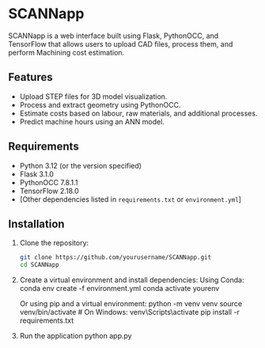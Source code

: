 # SCANNapp

SCANNapp is a web interface built using Flask, PythonOCC, and TensorFlow that allows users to upload CAD files, process them, and perform Machining cost estimation.

## Features
- Upload STEP files for 3D model visualization.
- Process and extract geometry using PythonOCC.
- Estimate costs based on labour, raw materials, and additional processes.
- Predict machine hours using an ANN model.

## Requirements
- Python 3.12 (or the version specified)
- Flask 3.1.0
- PythonOCC 7.8.1.1
- TensorFlow 2.18.0 
- [Other dependencies listed in `requirements.txt` or `environment.yml`]

## Installation
1. Clone the repository:
   ```bash
   git clone https://github.com/yourusername/SCANNapp.git
   cd SCANNapp

2. Create a virtual environment and install dependencies:
   Using Conda:
   conda env create -f environment.yml
   conda activate yourenv

   Or using pip and a virtual environment:
   python -m venv venv
   source venv/bin/activate  # On Windows: venv\Scripts\activate
   pip install -r requirements.txt

3. Run the application
   python app.py

